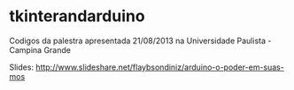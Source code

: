tkinterandarduino
=================

Codigos da palestra apresentada 21/08/2013 na Universidade Paulista - Campina Grande

Slides:
http://www.slideshare.net/flaybsondiniz/arduino-o-poder-em-suas-mos

